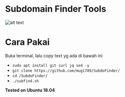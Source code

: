 # Subdomain Finder Tools

![alt text](https://raw.githubusercontent.com/mugi789/SubdoFinder/main/ss.png)

# Cara Pakai
Buka terminal, lalu copy text yg ada di bawah ini
* ``` sudo apt install git curl jq sed -y ```
* ``` git clone https://github.com/mugi789/SubdoFinder/ ```
* ``` cd /SubdoFinder/ ```
* ``` ./subfind.sh ```


**Tested on Ubuntu 18.04**

